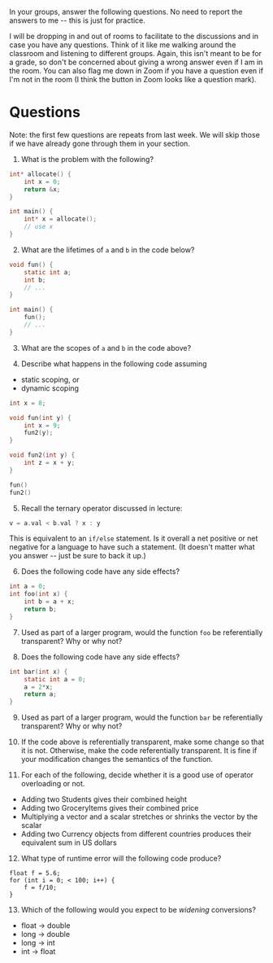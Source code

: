 In your groups, answer the following questions.
No need to report the answers to me --
this is just for practice.

I will be dropping in and out of rooms to facilitate to the discussions and in
case you have any questions.
Think of it like me walking around the classroom and listening to different
groups.
Again, this isn't meant to be for a grade,
so don't be concerned about giving a wrong answer even if I am in the room.
You can also flag me down in Zoom if you have a question even if I'm not in the
room
(I think the button in Zoom looks like a question mark).

# Questions

Note: the first few questions are repeats from last week.
We will skip those if we have already gone through them in your section.

1. What is the problem with the following?
```c
int* allocate() {
    int x = 0;
    return &x;
}

int main() {
    int* x = allocate();
    // use x
}
```

2. What are the lifetimes of `a` and `b` in the code below?
```c
void fun() {
    static int a;
    int b;
    // ...
}

int main() {
    fun();
    // ...
}
```

3. What are the scopes of `a` and `b` in the code above?

4. Describe what happens in the following code assuming
* static scoping, or
* dynamic scoping
```c
int x = 8;

void fun(int y) {
    int x = 9;
    fun2(y);
}

void fun2(int y) {
    int z = x + y;
}

fun()
fun2()
```

5. Recall the ternary operator discussed in lecture:
```c
v = a.val < b.val ? x : y
```
This is equivalent to an `if/else` statement.
Is it overall a net positive or net negative for a language to have such a
statement.
(It doesn't matter what you answer --
just be sure to back it up.)

6. Does the following code have any side effects?
```c
int a = 0;
int foo(int x) {
    int b = a + x;
    return b;
}
```

7. Used as part of a larger program,
would the function `foo` be referentially transparent?
Why or why not?

8. Does the following code have any side effects?
```c
int bar(int x) {
    static int a = 0;
    a = 2*x;
    return a;
}
```

9. Used as part of a larger program,
would the function `bar` be referentially transparent?
Why or why not?

10. If the code above is referentially transparent,
make some change so that it is not.
Otherwise, make the code referentially transparent.
It is fine if your modification changes the semantics of the function.

11. For each of the following,
decide whether it is a good use of operator overloading or not.
* Adding two Students gives their combined height
* Adding two GroceryItems gives their combined price
* Multiplying a vector and a scalar stretches or shrinks the vector by the
scalar
* Adding two Currency objects from different countries produces their
equivalent sum in US dollars

12. What type of runtime error will the following code produce?
```
float f = 5.6;
for (int i = 0; < 100; i++) {
    f = f/10;
}
```

13. Which of the following would you expect to be *widening* conversions?
* float -> double
* long -> double
* long -> int
* int -> float
